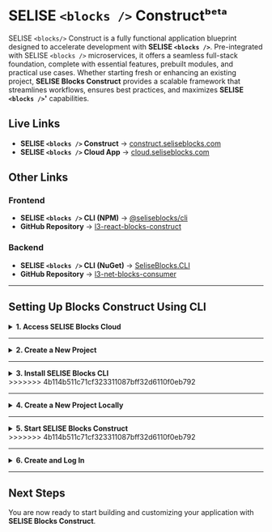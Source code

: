 # SELISE `<blocks />` Constructᵇᵉᵗᵃ

SELISE `<blocks/>` Construct is a fully functional application blueprint designed to accelerate development with **SELISE `<blocks />`**. Pre-integrated with SELISE `<blocks />` microservices, it offers a seamless full-stack foundation, complete with essential features, prebuilt modules, and practical use cases. Whether starting fresh or enhancing an existing project, **SELISE Blocks Construct** provides a scalable framework that streamlines workflows, ensures best practices, and maximizes **SELISE `<blocks />`'** capabilities.

## Live Links

- **SELISE `<blocks />` Construct** → [construct.seliseblocks.com](https://construct.seliseblocks.com)
- **SELISE `<blocks />` Cloud App** → [cloud.seliseblocks.com](https://cloud.seliseblocks.com)

## Other Links

### Frontend

- **SELISE `<blocks />` CLI (NPM)** → [@seliseblocks/cli](https://www.npmjs.com/package/@seliseblocks/cli)
- **GitHub Repository** → [l3-react-blocks-construct](https://github.com/SELISEdigitalplatforms/l3-react-blocks-construct)

### Backend

- **SELISE `<blocks />` CLI (NuGet)** → [SeliseBlocks.CLI](https://www.nuget.org/packages/SeliseBlocks.CLI)
- **GitHub Repository** → [l3-net-blocks-consumer](https://github.com/SELISEdigitalplatforms/l3-net-blocks-consumer)

---

## Setting Up Blocks Construct Using CLI

<details>
  <summary><strong>1. Access SELISE Blocks Cloud </strong></summary>

### Open the Cloud App
1. In your browser, go to [SELISE `<blocks />` Cloud App](https://cloud.seliseblocks.com).

### Create an Account
1. Click **Sign Up** and follow the instructions to create an account.
2. Once registered, log in with your credentials.

### Access the Console
1. After logging in, you will land on the **Console** where you can manage projects.

</details>

---

<details>
  <summary><strong>2. Create a New Project</strong></summary>

### Before You Begin
Ensure that you:
- Have a registered web domain for your application.
- Have full administrative access to its DNS settings.

### Create Your Project
1. In the **Console**, click **Create New Project**.
2. Enter a **unique project name**.
3. Select an **environment**:
   - Choose either **Sandbox** or **Production**.
   - The page will expand to display the **domain input field**.
4. (Optional) Enable **Cookie Domain**:
   - Check the box to see the **cookie domain in use**.
   - Follow the provided instructions for DNS settings.
5. Click **Create** to initialize the project.
6. The Console will update to display your project.

</details>

---

<details>
  <summary><strong>3. Install SELISE Blocks CLI</strong></summary>

### Check System Requirements
Ensure your system has the following installed:

<<<<<<< HEAD
**Prerequisites:** Make sure you have NVM and Node.js (version 20.x or later) installed on your machine before proceeding with the installation. 

**Detailed installation steps** -

For installing nodejs directly follow the instructions of this [link](https://nodejs.org/en/download)

Or,

To install via NVM follow this [link](https://www.freecodecamp.org/news/how-to-install-node-in-your-machines-macos-linux-windows/)
=======
- **Node.js (v20.x or later)** → [Download Node.js](https://nodejs.org/en/download)
- **NVM (Node Version Manager)** → [Install NVM](https://www.freecodecamp.org/news/how-to-install-node-in-your-machines-macos-linux-windows/)
- **Git** → [Download Git](https://git-scm.com/downloads)
>>>>>>> 4b114b511c71cf323311087bff32d6110f0eb792

### Install SELISE Blocks CLI
Run the following command in your terminal:
```sh
npm install -g @seliseblocks/cli
```
If you encounter permission issues on Linux/macOS, use:
```sh
sudo npm install -g @seliseblocks/cli
```

<<<<<<< HEAD
![image (1)](https://github.com/user-attachments/assets/cc045c8b-01e8-431c-b958-253793baf562)

i) Upon running the following command if you can see the above image, your installation is successful.

```sh
blocks 

```


ii) Run the following command to check blocks version -

```sh
blocks v
```
=======
### Verify Installation
To confirm installation, run:
```sh
blocks
```
To check the installed version:
```sh
blocks v
```

</details>
>>>>>>> 4b114b511c71cf323311087bff32d6110f0eb792

---

<details>
  <summary><strong>4. Create a New Project Locally</strong></summary>

### Initialize the Project
1. Open a terminal.
2. Run the following command:
   ```sh
   blocks new <project-name>
   ```
   - Replace `<project-name>` with your desired folder name. The repository will be cloned into this folder.

### Enter Project Details
1. When prompted, enter the **domain** you registered earlier.
2. Retrieve the **Project Key** from the **Project Dashboard**.
3. Copy and paste the Project Key into the terminal when prompted.
4. Configure cookies:
   - You will be asked whether to enable or disable cookies.
   - Use the **arrow keys** (Up/Down) to select your preference and press **Enter**.
5. The repository will be downloaded with your project configured.

</details>

---

<details>
  <summary><strong>5. Start SELISE Blocks Construct</strong></summary>

<<<<<<< HEAD
#### Launch the Application

To run the project using localhost, use:
=======
### Navigate to the Project Directory
1. In your terminal, navigate to the project folder:
   ```sh
   cd <project-name>
   ```
   Replace `<project-name>` with the actual project name.
>>>>>>> 4b114b511c71cf323311087bff32d6110f0eb792

### Start the Application Locally
Run the following command to start the project:
```sh
npm start
```

<<<<<<< HEAD
Or, 

To run the project using your application domain - 

i) You will need to add an entry for your application domain in the hosts file of your machine. How to give entry in the hostfile? [Please read this](https://www.manageengine.com/network-monitoring/how-to/how-to-add-static-entry.html)

ii) Register your site on Google reCAPTCHA  [here](https://www.google.com/recaptcha/admin/create)
 and update the siteKey property of the components where reCAPTCHA has been integrated accordingly in the construct project.


Then, use:

=======
### Run Using Your Application Domain
1. Add an entry for your domain in the **hosts file** of your machine. Follow [this guide](https://www.manageengine.com/network-monitoring/how-to/how-to-add-static-entry.html) for instructions.
2. Register your site on **Google reCAPTCHA** by visiting [this page](https://www.google.com/recaptcha/admin/create).
3. Update the `siteKey` value in your project wherever reCAPTCHA is integrated.

Then, run:
>>>>>>> 4b114b511c71cf323311087bff32d6110f0eb792
```sh
npm run start:local
```

<<<<<<< HEAD
- The **login page** for your project should now appear.
=======
The **login page** should now be accessible.

</details>
>>>>>>> 4b114b511c71cf323311087bff32d6110f0eb792

---

<details>
  <summary><strong>6. Create and Log In</strong></summary>

### Create a User
1. In the **User Management Service** on [SELISE `<blocks />` Cloud App](https://cloud.seliseblocks.com/), invite a new user.
2. The user will receive an activation email.
3. They must click the activation link and set a password.

### Log In to SELISE Blocks Construct
- Go to your application's domain (the one you entered earlier) or use `localhost` if running locally, and log in using the newly created credentials.

</details>

---

## Next Steps
You are now ready to start building and customizing your application with **SELISE Blocks Construct**.
